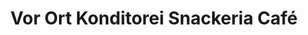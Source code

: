 ---
title: "Vor Ort Konditorei Snackeria Café"
url: /gauting/vor-ort-konditorei-snackeria-cafe/
shop: Bäckerei
---